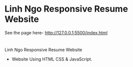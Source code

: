 # Linh Ngo Responsive Resume Website


See the page here- http://127.0.0.1:5500/index.html
#
Linh Ngo Responsive Resume Website

 - Website Using HTML CSS & JavaScript.
